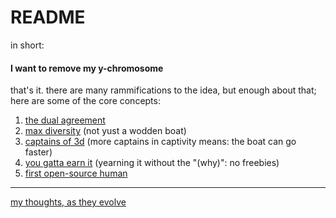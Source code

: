 # README

in short:

#### I want to remove my y-chromosome

that's it. there are many rammifications to the idea, but enough about that; here are some of the core concepts:

1. [the dual agreement](/the-dual-agreement.md)
2. [max diversity](/max-diversity.md) (not yust a wodden boat)
3. [captains of 3d](/capitan-3d.md) (more captains in captivity means: the boat can go faster)
4. [you gatta earn it](/earn-it-real-good.md) (yearning it without the "(why)": no freebies)
5. [first open-source human](/open-source-me.md)

----

[my thoughts, as they evolve](/evolving-thoughts.md)
